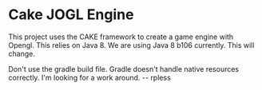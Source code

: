 Cake JOGL Engine
================
This project uses the CAKE framework to create a game engine with Opengl.
This relies on Java 8. We are using Java 8 b106 currently. This will change.

Don't use the gradle build file. Gradle doesn't handle native resources correctly. I'm looking for a work around. -- rpless